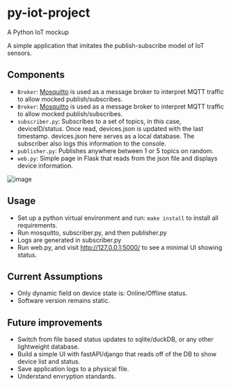 # py-iot-project
A Python IoT mockup


A simple application that imitates the publish-subscribe model of IoT sensors.

## Components

- `Broker`: [Mosquitto](http://mosquitto.org/) is used as a message broker to interpret MQTT traffic to allow mocked publish/subscribes.
- `Broker`: [Mosquitto](http://mosquitto.org/) is used as a message broker to interpret MQTT traffic to allow mocked publish/subscribes.
- `subscriber.py`: Subscribes to a set of topics, in this case, deviceID/status. Once read, devices.json is updated with the last timestamp. devices.json here serves as a local database. The subscriber also logs this information to the console.
- `publisher.py`: Publishes anywhere between 1 or 5 topics on random.
- `web.py`: Simple page in Flask that reads from the json file and displays device information.


![image](https://github.com/arjunanan6/py-iot-project/assets/102953522/2d63120a-7174-4313-98df-af0c93c85ad8)



## Usage
- Set up a python virtual environment and run: `make install` to install all requirements.
- Run mosquitto, subscriber.py, and then publisher.py
- Logs are generated in subscriber.py
- Run web.py, and visit http://127.0.0.1:5000/ to see a minimal UI showing status.

## Current Assumptions
- Only dynamic field on device state is: Online/Offline status.
- Software version remains static.


## Future improvements
- Switch from file based status updates to sqlite/duckDB, or any other lightweight database.
- Build a simple UI with fastAPI/django that reads off of the DB to show device list and status. 
- Save application logs to a physical file.
- Understand envryption standards.
